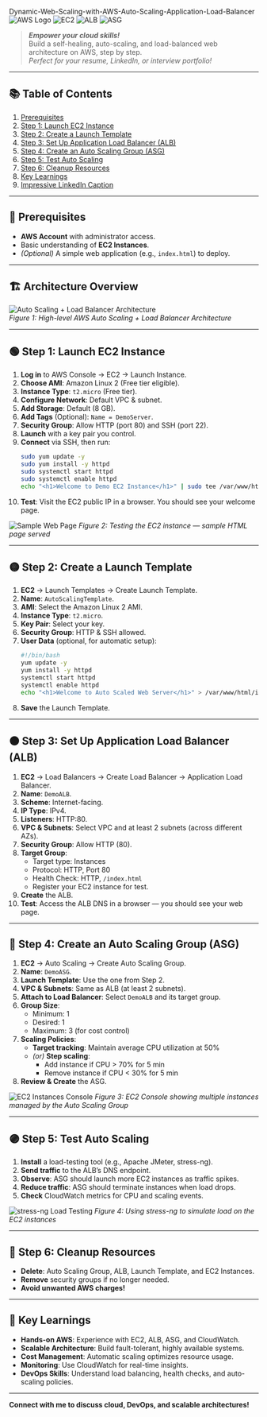  Dynamic-Web-Scaling-with-AWS-Auto-Scaling-Application-Load-Balancer
 ![AWS Logo](https://img.shields.io/badge/AWS-Cloud-orange?logo=amazon-aws&logoColor=white)
![EC2](https://img.shields.io/badge/EC2-Compute-blue?logo=amazonec2)
![ALB](https://img.shields.io/badge/ALB-Load%20Balancer-green?logo=amazonaws)
![ASG](https://img.shields.io/badge/ASG-Auto%20Scaling-purple?logo=amazonaws)

> **_Empower your cloud skills!_**  
> Build a self-healing, auto-scaling, and load-balanced web architecture on AWS, step by step.  
> _Perfect for your resume, LinkedIn, or interview portfolio!_

---

## 📚 Table of Contents

1. [Prerequisites](#-prerequisites)
2. [Step 1: Launch EC2 Instance](#-step-1-launch-ec2-instance)
3. [Step 2: Create a Launch Template](#-step-2-create-a-launch-template)
4. [Step 3: Set Up Application Load Balancer (ALB)](#-step-3-set-up-application-load-balancer-alb)
5. [Step 4: Create an Auto Scaling Group (ASG)](#-step-4-create-an-auto-scaling-group-asg)
6. [Step 5: Test Auto Scaling](#-step-5-test-auto-scaling)
7. [Step 6: Cleanup Resources](#-step-6-cleanup-resources)
8. [Key Learnings](#key-learnings)
9. [Impressive LinkedIn Caption](#-impressive-linkedin-caption)

---

## 🧰 Prerequisites

- **AWS Account** with administrator access.
- Basic understanding of **EC2 Instances**.
- *(Optional)* A simple web application (e.g., `index.html`) to deploy.

---

## 🏗️ Architecture Overview

![Auto Scaling + Load Balancer Architecture](./images/image1.png)  
*Figure 1: High-level AWS Auto Scaling + Load Balancer Architecture*

---

## 🟢 Step 1: Launch EC2 Instance

1. **Log in** to AWS Console → EC2 → Launch Instance.
2. **Choose AMI**: Amazon Linux 2 (Free tier eligible).
3. **Instance Type**: `t2.micro` (Free tier).
4. **Configure Network**: Default VPC & subnet.
5. **Add Storage**: Default (8 GB).
6. **Add Tags** (Optional): `Name = DemoServer`.
7. **Security Group**: Allow HTTP (port 80) and SSH (port 22).
8. **Launch** with a key pair you control.
9. **Connect** via SSH, then run:
    ```bash
    sudo yum update -y
    sudo yum install -y httpd
    sudo systemctl start httpd
    sudo systemctl enable httpd
    echo "<h1>Welcome to Demo EC2 Instance</h1>" | sudo tee /var/www/html/index.html
    ```
10. **Test**: Visit the EC2 public IP in a browser. You should see your welcome page.

![Sample Web Page](./images/image2.png)
*Figure 2: Testing the EC2 instance — sample HTML page served*

---

## 🟡 Step 2: Create a Launch Template

1. **EC2** → Launch Templates → Create Launch Template.
2. **Name**: `AutoScalingTemplate`.
3. **AMI**: Select the Amazon Linux 2 AMI.
4. **Instance Type**: `t2.micro`.
5. **Key Pair**: Select your key.
6. **Security Group**: HTTP & SSH allowed.
7. **User Data** (optional, for automatic setup):
    ```bash
    #!/bin/bash
    yum update -y
    yum install -y httpd
    systemctl start httpd
    systemctl enable httpd
    echo "<h1>Welcome to Auto Scaled Web Server</h1>" > /var/www/html/index.html
    ```
8. **Save** the Launch Template.

---

## 🟠 Step 3: Set Up Application Load Balancer (ALB)

1. **EC2** → Load Balancers → Create Load Balancer → Application Load Balancer.
2. **Name**: `DemoALB`.
3. **Scheme**: Internet-facing.
4. **IP Type**: IPv4.
5. **Listeners**: HTTP:80.
6. **VPC & Subnets**: Select VPC and at least 2 subnets (across different AZs).
7. **Security Group**: Allow HTTP (80).
8. **Target Group**:
    - Target type: Instances
    - Protocol: HTTP, Port 80
    - Health Check: HTTP, `/index.html`
    - Register your EC2 instance for test.
9. **Create** the ALB.
10. **Test**: Access the ALB DNS in a browser — you should see your web page.

---

## 🔵 Step 4: Create an Auto Scaling Group (ASG)

1. **EC2** → Auto Scaling → Create Auto Scaling Group.
2. **Name**: `DemoASG`.
3. **Launch Template**: Use the one from Step 2.
4. **VPC & Subnets**: Same as ALB (at least 2 subnets).
5. **Attach to Load Balancer**: Select `DemoALB` and its target group.
6. **Group Size**:
    - Minimum: 1
    - Desired: 1
    - Maximum: 3 (for cost control)
7. **Scaling Policies**:
    - **Target tracking**: Maintain average CPU utilization at 50%
    - *(or)* **Step scaling**:
        - Add instance if CPU > 70% for 5 min
        - Remove instance if CPU < 30% for 5 min
8. **Review & Create** the ASG.

![EC2 Instances Console](./images/image3.png)
*Figure 3: EC2 Console showing multiple instances managed by the Auto Scaling Group*

---

## 🟣 Step 5: Test Auto Scaling

1. **Install** a load-testing tool (e.g., Apache JMeter, stress-ng).
2. **Send traffic** to the ALB’s DNS endpoint.
3. **Observe**: ASG should launch more EC2 instances as traffic spikes.
4. **Reduce traffic**: ASG should terminate instances when load drops.
5. **Check** CloudWatch metrics for CPU and scaling events.

![stress-ng Load Testing](./images/image4.png)
*Figure 4: Using stress-ng to simulate load on the EC2 instances*

---

## 🔴 Step 6: Cleanup Resources

- **Delete**: Auto Scaling Group, ALB, Launch Template, and EC2 Instances.
- **Remove** security groups if no longer needed.
- **Avoid unwanted AWS charges!**

---

## 🎯 Key Learnings

- **Hands-on AWS**: Experience with EC2, ALB, ASG, and CloudWatch.
- **Scalable Architecture**: Build fault-tolerant, highly available systems.
- **Cost Management**: Automatic scaling optimizes resource usage.
- **Monitoring**: Use CloudWatch for real-time insights.
- **DevOps Skills**: Understand load balancing, health checks, and auto-scaling policies.

---



**Connect with me to discuss cloud, DevOps, and scalable architectures!**  
